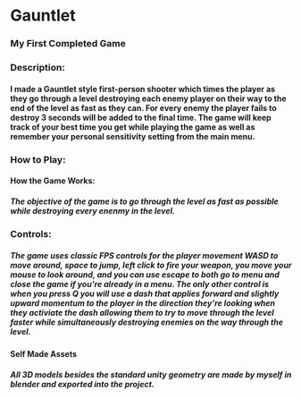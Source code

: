 # Gauntlet
### My First Completed Game
### Description:
#### I made a Gauntlet style first-person shooter which times the player as they go through a level destroying each enemy player on their way to the end of the level as fast as they can. For every enemy the player fails to destroy 3 seconds will be added to the final time. The game will keep track of your best time you get while playing the game as well as remember your personal sensitivity setting from the main menu.
### How to Play:
#### How the Game Works:
##### The objective of the game is to go through the level as fast as possible while destroying every enenmy in the level.
### Controls:
##### The game uses classic FPS controls for the player movement WASD to move around, space to jump, left click to fire your weapon, you move your mouse to look around, and you can use escape to both go to menu and close the game if you're already in a menu. The only other control is when you press Q you will use a dash that applies forward and slightly upward momentum to the player in the direction they're looking when they activiate the dash allowing them to try to move through the level faster while simultaneously destroying enemies on the way through the level.
#### Self Made Assets
##### All 3D models besides the standard unity geometry are made by myself in blender and exported into the project.
